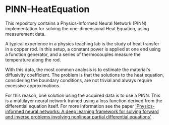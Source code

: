 # PINN-HeatEquation

This repository contains a Physics-Informed Neural Network (PINN) implementation for solving the one-dimensional Heat Equation, using measurement data. 

A typical experience in a physics teaching lab is the study of heat transfer in a copper rod. In this setup, a constant power is applied at one end using a function generator, and a series of thermocouples measure the temperature along the rod. 

With this data, the most common analysis is to estimate the material's diffusivity coefficient. The problem is that the solutions to the heat equation, considering the boundary conditions, are not trivial and always require excessive approximations.

For this reason, one solution using the acquired data is to use a PINN. This is a multilayer neural network trained using a loss function derived from the differential equation itself. For more information see the paper ['Physics-informed neural networks: A deep learning framework for solving forward and inverse problems involving nonlinear partial differential equations'](https://www.sciencedirect.com/science/article/abs/pii/S0021999118307125) .

